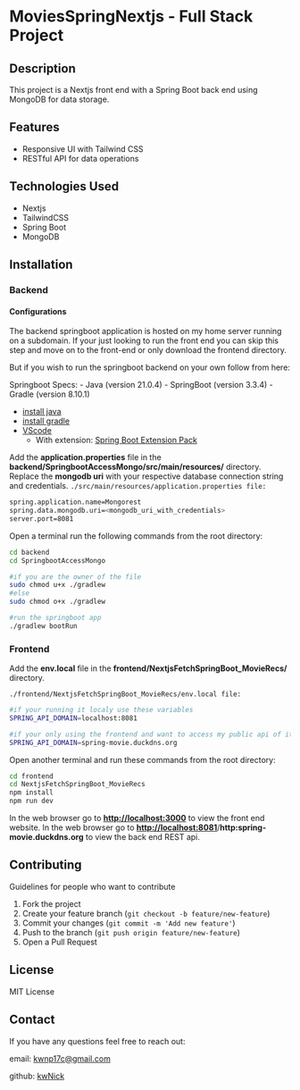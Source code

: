 # MoviesSpringNextjs - Full Stack Project

## Description

This project is a Nextjs front end with a Spring Boot back end using MongoDB for data storage.

## Features

- Responsive UI with Tailwind CSS
- RESTful API for data operations

## Technologies Used

- Nextjs
- TailwindCSS
- Spring Boot
- MongoDB

## Installation

### Backend

#### Configurations

The backend springboot application is hosted on my home server running on a subdomain. If your just looking to run the front end you can skip this step and move on to the front-end or only download the frontend directory.

But if you wish to run the springboot backend on your own follow from here:

Springboot Specs:
\- Java (version 21.0.4) - SpringBoot (version 3.3.4) - Gradle (version 8.10.1)

- [install java](https://bell-sw.com/pages/downloads/#jdk-21-lts)
- [install gradle](https://gradle.org/install/)
- [VScode](https://code.visualstudio.com/download)
  - With extension: [Spring Boot Extension Pack](https://marketplace.visualstudio.com/items?itemName=vmware.vscode-boot-dev-pack)

Add the **application.properties** file in the **backend/SpringbootAccessMongo/src/main/resources/** directory.
Replace the **mongodb uri** with your respective database connection string and credentials.
```./src/main/resources/application.properties file:```

```bash
spring.application.name=Mongorest
spring.data.mongodb.uri=<mongodb_uri_with_credentials>
server.port=8081
```

Open a terminal run the following commands from the root directory:

```bash
cd backend
cd SpringbootAccessMongo

#if you are the owner of the file
sudo chmod u+x ./gradlew 
#else
sudo chmod o+x ./gradlew

#run the springboot app
./gradlew bootRun
```

### Frontend

Add the **env.local** file in the **frontend/NextjsFetchSpringBoot_MovieRecs/** directory.

```./frontend/NextjsFetchSpringBoot_MovieRecs/env.local file:```

```bash
#if your running it localy use these variables
SPRING_API_DOMAIN=localhost:8081

#if your only using the frontend and want to access my public api of it
SPRING_API_DOMAIN=spring-movie.duckdns.org
```

Open another terminal and run these commands from the root directory:

```bash
cd frontend
cd NextjsFetchSpringBoot_MovieRecs
npm install
npm run dev
```

In the web browser go to **<http://localhost:3000>** to view the front end website.
In the web browser go to **<http://localhost:8081>**/**http:spring-movie.duckdns.org** to view the back end REST api.

## Contributing

Guidelines for people who want to contribute

1. Fork the project
2. Create your feature branch (``git checkout -b feature/new-feature``)
3. Commit your changes (``git commit -m 'Add new feature'``)
4. Push to the branch (``git push origin feature/new-feature``)
5. Open a Pull Request

## License

MIT License

## Contact

If you have any questions feel free to reach out:

email: <kwnp17c@gmail.com>

github: [kwNick](https://github.com/KwNick)
